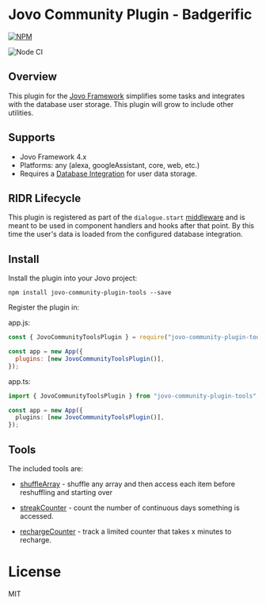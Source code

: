 # Jovo Community Plugin - Badgerific

[![NPM](https://nodei.co/npm/jovo-community-plugin-tools.png)](https://nodei.co/npm/jovo-community-plugin-tools/)

![Node CI](https://github.com/jovo-community/jovo-community-plugin-tools/workflows/Build/badge.svg)

## Overview

This plugin for the [Jovo Framework](https://github.com/jovotech/jovo-framework) simplifies some tasks and integrates with the database user storage. This plugin will grow to include other utilities.

## Supports

- Jovo Framework 4.x
- Platforms: any (alexa, googleAssistant, core, web, etc.)
- Requires a [Database Integration](https://www.jovo.tech/docs/databases) for user data storage.

## RIDR Lifecycle

This plugin is registered as part of the `dialogue.start` [middleware](https://www.jovo.tech/docs/middlewares#ridr-middlewares) and is meant to be used in component handlers and hooks after that point. By this time the user's data is loaded from the configured database integration.


## Install

Install the plugin into your Jovo project:

`npm install jovo-community-plugin-tools --save`

Register the plugin in:

app.js:

```javascript
const { JovoCommunityToolsPlugin } = require("jovo-community-plugin-tools");

const app = new App({
  plugins: [new JovoCommunityToolsPlugin()],
});
```

app.ts:

```typescript
import { JovoCommunityToolsPlugin } from "jovo-community-plugin-tools";

const app = new App({
  plugins: [new JovoCommunityToolsPlugin()],
});
```

## Tools

The included tools are:

- [shuffleArray](./src/tools/docs/ShuffleArray.md) - shuffle any array and then access each item before reshuffling and starting over

- [streakCounter](./src/tools/docs/StreakCounter.md) - count the number of continuous days something is accessed.

- [rechargeCounter](./src/tools/docs/RechargeCounter.md) - track a limited counter that takes x minutes to recharge.

# License

MIT